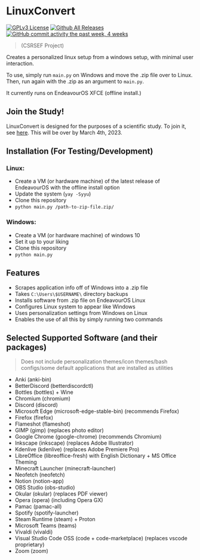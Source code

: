 # LinuxConvert

[![GPLv3 License](https://img.shields.io/badge/License-GPL%20v3-green.svg)](https://opensource.org/licenses/)
[![Github All Releases](https://img.shields.io/github/downloads/whop42/LinuxConvert/total.svg?style=flat)]()
[![GitHub commit activity the past week, 4 weeks](https://img.shields.io/github/commit-activity/w/whop42/LinuxConvert.svg?style=flat)]()

> (CSRSEF Project)

Creates a personalized linux setup from a windows setup, with minimal user interaction.

To use, simply run `main.py` on Windows and move the .zip file over to Linux. Then, run again with the .zip as an argument to `main.py`.

It currently runs on EndeavourOS XFCE (offline install.)

## Join the Study!

LinuxConvert is designed for the purposes of a scientific study. To join it, see [here](https://linuxconvert.notion.site). This will be over by March 4th, 2023.

## Installation (For Testing/Development)

### Linux:

- Create a VM (or hardware machine) of the latest release of EndeavourOS with the offline install option
- Update the system (`yay -Syyu`)
- Clone this repository
- `python main.py /path-to-zip-file.zip/`

### Windows:

- Create a VM (or hardware machine) of windows 10
- Set it up to your liking
- Clone this repository
- `python main.py`

## Features

- Scrapes application info off of Windows into a .zip file
- Takes `C:\Users\$USERNAME\` directory backups
- Installs software from .zip file on EndeavourOS Linux
- Configures Linux system to appear like Windows
- Uses personalization settings from Windows on Linux
- Enables the use of all this by simply running two commands

## Selected Supported Software (and their packages)

> Does not include personalization themes/icon themes/bash configs/some default applications that are installed as utilities

- Anki (anki-bin)
- BetterDiscord (betterdiscordctl)
- Bottles (bottles) + Wine
- Chromium (chromium)
- Discord (discord)
- Microsoft Edge (microsoft-edge-stable-bin) (recommends Firefox)
- Firefox (firefox)
- Flameshot (flameshot)
- GIMP (gimp) (replaces photo editor)
- Google Chrome (google-chrome) (recommends Chromium)
- Inkscape (inkscape) (replaces Adobe Illustrator)
- Kdenlive (kdenlive) (replaces Adobe Premiere Pro)
- LibreOffice (libreoffice-fresh) with English Dictionary + MS Office Theming
- Minecraft Launcher (minecraft-launcher)
- Neofetch (neofetch)
- Notion (notion-app)
- OBS Studio (obs-studio)
- Okular (okular) (replaces PDF viewer)
- Opera (opera) (including Opera GX)
- Pamac (pamac-all)
- Spotify (spotify-launcher)
- Steam Runtime (steam) + Proton
- Microsoft Teams (teams)
- Vivaldi (vivaldi)
- Visual Studio Code OSS (code + code-marketplace) (replaces vscode proprietary)
- Zoom (zoom)
